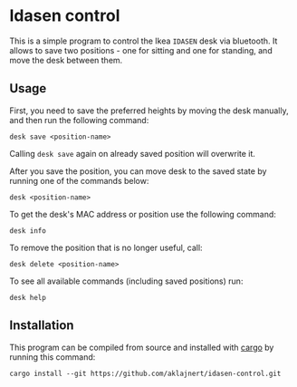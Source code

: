 # Idasen control

This is a simple program to control the Ikea `IDASEN` desk via bluetooth. It allows to save two
positions - one for sitting and one for standing, and move the desk between them.

## Usage

First, you need to save the preferred heights by moving the desk manually, and then run the following command:
```shell
desk save <position-name>
```
Calling `desk save` again on already saved position will overwrite it. 

After you save the position, you can move desk to the saved state by running one of the commands below:  
```shell
desk <position-name>
```

To get the desk's MAC address or position use the following command:  
```shell
desk info
```

To remove the position that is no longer useful, call:  
```shell
desk delete <position-name>
```

To see all available commands (including saved positions) run:  
```shell
desk help
```

## Installation

This program can be compiled from source and installed with [cargo](https://doc.rust-lang.org/cargo/getting-started/installation.html)
by running this command:  
```shell
cargo install --git https://github.com/aklajnert/idasen-control.git
```